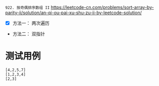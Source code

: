 
`922. 按奇偶排序数组 II` https://leetcode-cn.com/problems/sort-array-by-parity-ii/solution/an-qi-ou-pai-xu-shu-zu-ii-by-leetcode-solution/
- [x] 方法一： 两次遍历
- 方法二： 双指针

# 测试用例

```
[4,2,5,7]
[1,2,3,4]
[2,3]
```
